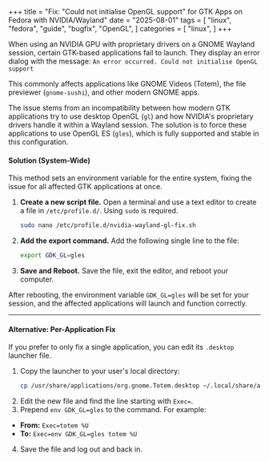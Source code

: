 +++
title = "Fix: "Could not initialise OpenGL support" for GTK Apps on Fedora with NVIDIA/Wayland"
date = "2025-08-01"
tags = [
  "linux",
  "fedora",
  "guide",
  "bugfix",
  "OpenGL",
]
categories = [
  "linux",
]
+++

When using an NVIDIA GPU with proprietary drivers on a GNOME Wayland session, certain GTK-based applications fail to launch. They display an error dialog with the message:
`An error occurred. Could not initialise OpenGL support`

This commonly affects applications like GNOME Videos (Totem), the file previewer (`gnome-sushi`), and other modern GNOME apps.

The issue stems from an incompatibility between how modern GTK applications try to use desktop OpenGL (`gl`) and how NVIDIA's proprietary drivers handle it within a Wayland session. The solution is to force these applications to use OpenGL ES (`gles`), which is fully supported and stable in this configuration.
<!--more-->

#### Solution (System-Wide)

This method sets an environment variable for the entire system, fixing the issue for all affected GTK applications at once.

1.  **Create a new script file.** Open a terminal and use a text editor to create a file in `/etc/profile.d/`. Using `sudo` is required.

    ```bash
    sudo nano /etc/profile.d/nvidia-wayland-gl-fix.sh
    ```

2.  **Add the export command.** Add the following single line to the file:

    ```bash
    export GDK_GL=gles
    ```

3.  **Save and Reboot.** Save the file, exit the editor, and reboot your computer.

After rebooting, the environment variable `GDK_GL=gles` will be set for your session, and the affected applications will launch and function correctly.

---
#### Alternative: Per-Application Fix

If you prefer to only fix a single application, you can edit its `.desktop` launcher file.

1.  Copy the launcher to your user's local directory:
    ```bash
    cp /usr/share/applications/org.gnome.Totem.desktop ~/.local/share/applications/
    ```
2.  Edit the new file and find the line starting with `Exec=`.
3.  Prepend `env GDK_GL=gles` to the command. For example:
  *   **From:** `Exec=totem %U`
  *   **To:** `Exec=env GDK_GL=gles totem %U`
4.  Save the file and log out and back in.
